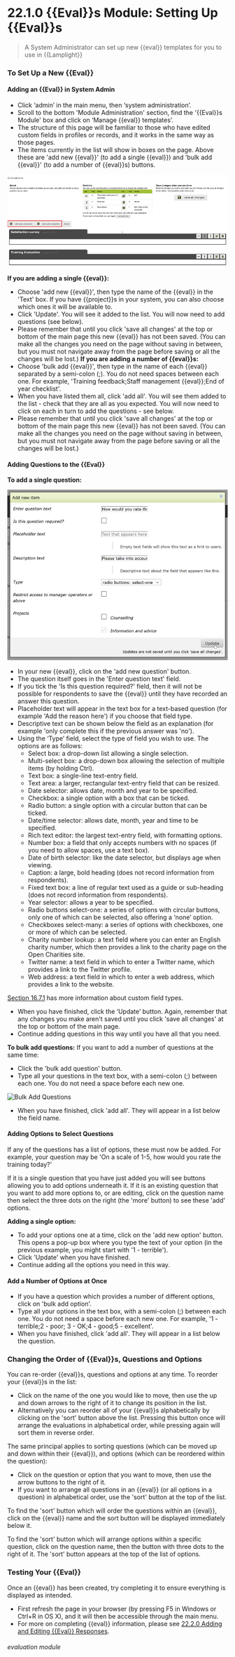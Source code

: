 # 22.1.0 {{Eval}}s Module: Setting Up {{Eval}}s

> A System Administrator can set up new {{eval}} templates for you to use in {{Lamplight}}



### To Set Up a New {{Eval}}
#### Adding an {{Eval}} in System Admin

- Click ‘admin’ in the main menu, then ‘system administration’.
- Scroll to the bottom 'Module Administration' section, find the '{{Eval}}s Module' box and click on ‘Manage {{eval}} templates’.
- The structure of this page will be familiar to those who have edited custom fields in profiles or records, and it works in the same way as those pages. 
- The items currently in the list will show in boxes on the page. Above these are 'add new {{eval}}' (to add a single {{eval}}) and 'bulk add {{eval}}' (to add a number of {{eval}}s) buttons. 

![System Admin {{Eval}}s Page](22.1.0a.png)

**If you are adding a single {{eval}}:**
   - Choose 'add new {{eval}}', then type the name of the {{eval}} in the 'Text' box. If you have {{project}}s in your system, you can also choose which ones it will be available to.
   - Click 'Update'. You will see it added to the list. You will now need to add questions (see below). 
   - Please remember that until you click 'save all changes' at the top or bottom of the main page this new {{eval}} has not been saved. (You can make all the changes you need on the page without saving in between, but you must not navigate away from the page before saving or all the changes will be lost.)
**If you are adding a number of {{eval}}s:**
   - Choose 'bulk add {{eval}}', then type in the name of each {{eval}} separated by a semi-colon (;). You do not need spaces between each one. For example, 'Training feedback;Staff management {{eval}};End of year checklist'.
   - When you have listed them all, click 'add all'. You will see them added to the list - check that they are all as you expected. You will now need to click on each in turn to add the questions - see below.
   - Please remember that until you click 'save all changes' at the top or bottom of the main page this new {{eval}} has not been saved. (You can make all the changes you need on the page without saving in between, but you must not navigate away from the page before saving or all the changes will be lost.)

#### Adding Questions to the {{Eval}}

**To add a single question:**

![The {{Eval}} Fields Dialogue Box](22.1.0c.png)

- In your new {{eval}}, click on the 'add new question' button. 
- The question itself goes in the 'Enter question text' field.
- If you tick the 'Is this question required?' field, then it will not be possible for respondents to save the {{eval}} until they have recorded an answer this question. 
- Placeholder text will appear in the text box for a text-based question (for example 'Add the reason here') if you choose that field type.
- Descriptive text can be shown below the field as an explanation (for example 'only complete this if the previous answer was 'no').
- Using the ‘Type’ field, select the type of field you wish to use. The options are as follows:
   - Select box: a drop-down list allowing a single selection.
   - Multi-select box: a drop-down box allowing the selection of multiple items (by holding Ctrl).
   - Text box: a single-line text-entry field.
   - Text area: a larger, rectangular text-entry field that can be resized.
   - Date selector: allows date, month and year to be specified.
   - Checkbox: a single option with a box that can be ticked.
   - Radio button: a single option with a circular button that can be ticked.
   - Date/time selector: allows date, month, year and time to be specified.
   - Rich text editor: the largest text-entry field, with formatting options.
   - Number box: a field that only accepts numbers with no spaces (if you need to allow spaces, use a text box).
   - Date of birth selector: like the date selector, but displays age when viewing.
   - Caption: a large, bold heading (does not record information from respondents).
   - Fixed text box: a line of regular text used as a guide or sub-heading (does not record information from respondents).
   - Year selector: allows a year to be specified.
   - Radio buttons select-one: a series of options with circular buttons, only one of which can be selected, also offering a ‘none’ option.
   - Checkboxes select-many: a series of options with checkboxes, one or more of which can be selected.
   - Charity number lookup: a text field where you can enter an English charity number, which then provides a link to the charity page on the Open Charities site.
   - Twitter name: a text field in which to enter a Twitter name, which provides a link to the Twitter profile.
   - Web address: a text field in which to enter a web address, which provides a link to the website.

[Section 16.7.1](/help/index/p/16.7.1) has more information about custom field types.

- When you have finished, click the ‘Update’ button. Again, remember that any changes you make aren't saved until you click 'save all changes' at the top or bottom of the main page.
- Continue adding questions in this way until you have all that you need. 

**To bulk add questions:**
If you want to add a number of questions at the same time:
- Click the 'bulk add question' button.
- Type all your questions in the text box, with a semi-colon (;) between each one. You do not need a space before each new one. 

![Bulk Add Questions](21.1.0d.png)

- When you have finished, click 'add all'. They will appear in a list below the field name.

#### Adding Options to Select Questions

If any of the questions has a list of options, these must now be added. For example, your question may be 'On a scale of 1-5, how would you rate the training today?'

If it is a single question that you have just added you will see buttons allowing you to add options underneath it. If it is an existing question that you want to add more options to, or are editing, click on the question name then select the three dots on the right (the 'more' button) to see these 'add' options. 

**Adding a single option:**

- To add your options one at a time, click on the 'add new option' button. This opens a pop-up box where you type the text of your option (in the previous example, you might start with '1 - terrible'). 
- Click 'Update' when you have finished. 
- Continue adding all the options you need in this way.

#### Add a Number of Options at Once

- If you have a question which provides a number of different options, click on 'bulk add option'. 
- Type all your options in the text box, with a semi-colon (;) between each one. You do not need a space before each new one. For example, '1 - terrible;2 - poor; 3 - OK;4 - good;5 - excellent'.
- When you have finished, click 'add all'. They will appear in a list below the question.

### Changing the Order of {{Eval}}s, Questions and Options

You can re-order {{eval}}s, questions and options at any time. To reorder your {{eval}}s in the list: 

- Click on the name of the one you would like to move, then use the up and down arrows to the right of it to change its position in the list. 
- Alternatively you can reorder all of your {{eval}}s alphabetically by clicking on the 'sort' button above the list. Pressing this button once will arrange the evaluations in alphabetical order, while pressing again will sort them in reverse order.

The same principal applies to sorting questions (which can be moved up and down within their {{eval}}), and options (which can be reordered within the question):

- Click on the question or option that you  want to move, then use the arrow buttons to the right of it. 
- If you want to arrange all questions in an {{eval}} (or all options in a question) in alphabetical order, use the 'sort' button at the top of the list.

To find the 'sort' button which will order the questions within an {{eval}}, click on the {{eval}} name and the sort button will be displayed immediately below it. 

To find the 'sort' button which will arrange options within a specific question, click on the question name, then the button with three dots to the right of it. The 'sort' button appears at the top of the list of options.

### Testing Your {{Eval}}  

Once an {{eval}} has been created, try completing it to ensure everything is displayed as intended. 
- First refresh the page in your browser (by pressing F5 in Windows or Ctrl+R in OS X), and it will then be accessible through the main menu. 
- For more on completing {{eval}} information, please see [22.2.0 Adding and Editing {{Eval}} Responses](/help/index/p/22.2.0).


###### evaluation module

